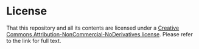 # License

That this repository and all its contents are licensed under a [Creative Commons Attribution-NonCommercial-NoDerivatives license](https://creativecommons.org/licenses/by-nc-nd/4.0/legalcode).  Please refer to the link for full text.